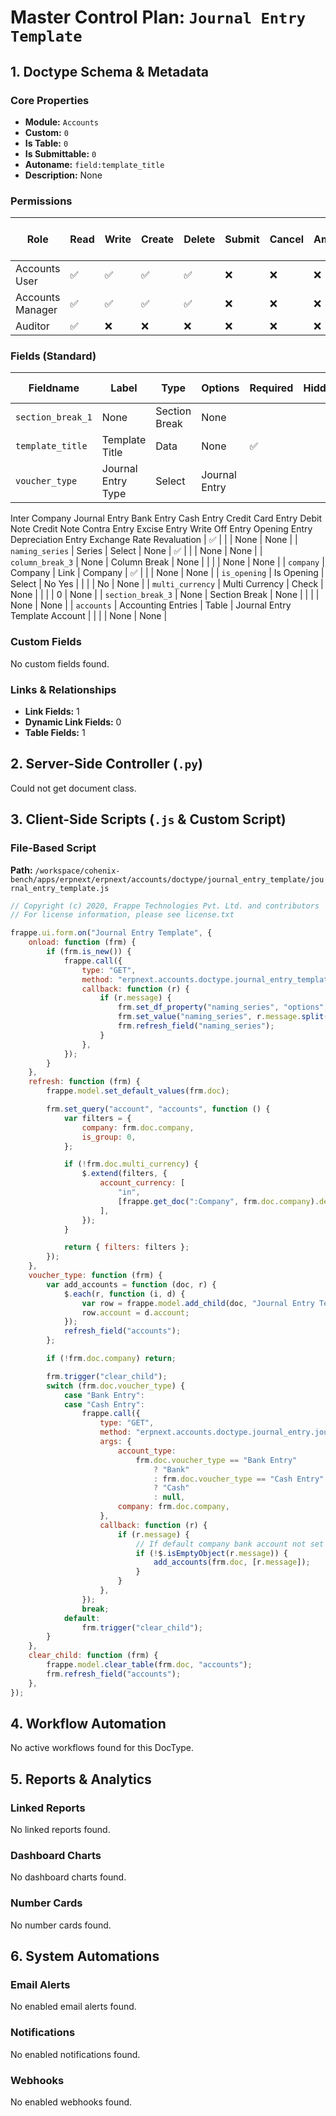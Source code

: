 # Master Control Plan: `Journal Entry Template`

## 1. Doctype Schema & Metadata

### Core Properties
- **Module:** `Accounts`
- **Custom:** `0`
- **Is Table:** `0`
- **Is Submittable:** `0`
- **Autoname:** `field:template_title`
- **Description:** None

### Permissions
| Role | Read | Write | Create | Delete | Submit | Cancel | Amend | Report | Import | Export | Print | Email | Share | Set User Perms |
|---|---|---|---|---|---|---|---|---|---|---|---|---|---|---|
| Accounts User | ✅ | ✅ | ✅ | ✅ | ❌ | ❌ | ❌ | ✅ | ❌ | ✅ | ✅ | ✅ | ✅ | ❌ |
| Accounts Manager | ✅ | ✅ | ✅ | ✅ | ❌ | ❌ | ❌ | ✅ | ❌ | ✅ | ✅ | ✅ | ✅ | ❌ |
| Auditor | ✅ | ❌ | ❌ | ❌ | ❌ | ❌ | ❌ | ✅ | ❌ | ✅ | ✅ | ✅ | ✅ | ❌ |


### Fields (Standard)
| Fieldname | Label | Type | Options | Required | Hidden | Read Only | Default | Description |
|---|---|---|---|---|---|---|---|---|
| `section_break_1` | None | Section Break | None |  |  |  | None | None |
| `template_title` | Template Title | Data | None | ✅ |  |  | None | None |
| `voucher_type` | Journal Entry Type | Select | Journal Entry
Inter Company Journal Entry
Bank Entry
Cash Entry
Credit Card Entry
Debit Note
Credit Note
Contra Entry
Excise Entry
Write Off Entry
Opening Entry
Depreciation Entry
Exchange Rate Revaluation | ✅ |  |  | None | None |
| `naming_series` | Series | Select | None | ✅ |  |  | None | None |
| `column_break_3` | None | Column Break | None |  |  |  | None | None |
| `company` | Company | Link | Company | ✅ |  |  | None | None |
| `is_opening` | Is Opening | Select | No
Yes |  |  |  | No | None |
| `multi_currency` | Multi Currency | Check | None |  |  |  | 0 | None |
| `section_break_3` | None | Section Break | None |  |  |  | None | None |
| `accounts` | Accounting Entries | Table | Journal Entry Template Account |  |  |  | None | None |


### Custom Fields
No custom fields found.


### Links & Relationships
- **Link Fields:** 1
- **Dynamic Link Fields:** 0
- **Table Fields:** 1

## 2. Server-Side Controller (`.py`)
Could not get document class.


## 3. Client-Side Scripts (`.js` & Custom Script)
### File-Based Script
**Path:** `/workspace/cohenix-bench/apps/erpnext/erpnext/accounts/doctype/journal_entry_template/journal_entry_template.js`
```javascript
// Copyright (c) 2020, Frappe Technologies Pvt. Ltd. and contributors
// For license information, please see license.txt

frappe.ui.form.on("Journal Entry Template", {
	onload: function (frm) {
		if (frm.is_new()) {
			frappe.call({
				type: "GET",
				method: "erpnext.accounts.doctype.journal_entry_template.journal_entry_template.get_naming_series",
				callback: function (r) {
					if (r.message) {
						frm.set_df_property("naming_series", "options", r.message.split("\n"));
						frm.set_value("naming_series", r.message.split("\n")[0]);
						frm.refresh_field("naming_series");
					}
				},
			});
		}
	},
	refresh: function (frm) {
		frappe.model.set_default_values(frm.doc);

		frm.set_query("account", "accounts", function () {
			var filters = {
				company: frm.doc.company,
				is_group: 0,
			};

			if (!frm.doc.multi_currency) {
				$.extend(filters, {
					account_currency: [
						"in",
						[frappe.get_doc(":Company", frm.doc.company).default_currency, null],
					],
				});
			}

			return { filters: filters };
		});
	},
	voucher_type: function (frm) {
		var add_accounts = function (doc, r) {
			$.each(r, function (i, d) {
				var row = frappe.model.add_child(doc, "Journal Entry Template Account", "accounts");
				row.account = d.account;
			});
			refresh_field("accounts");
		};

		if (!frm.doc.company) return;

		frm.trigger("clear_child");
		switch (frm.doc.voucher_type) {
			case "Bank Entry":
			case "Cash Entry":
				frappe.call({
					type: "GET",
					method: "erpnext.accounts.doctype.journal_entry.journal_entry.get_default_bank_cash_account",
					args: {
						account_type:
							frm.doc.voucher_type == "Bank Entry"
								? "Bank"
								: frm.doc.voucher_type == "Cash Entry"
								? "Cash"
								: null,
						company: frm.doc.company,
					},
					callback: function (r) {
						if (r.message) {
							// If default company bank account not set
							if (!$.isEmptyObject(r.message)) {
								add_accounts(frm.doc, [r.message]);
							}
						}
					},
				});
				break;
			default:
				frm.trigger("clear_child");
		}
	},
	clear_child: function (frm) {
		frappe.model.clear_table(frm.doc, "accounts");
		frm.refresh_field("accounts");
	},
});

```




## 4. Workflow Automation
No active workflows found for this DocType.


## 5. Reports & Analytics
### Linked Reports
No linked reports found.


### Dashboard Charts
No dashboard charts found.


### Number Cards
No number cards found.


## 6. System Automations
### Email Alerts
No enabled email alerts found.


### Notifications
No enabled notifications found.


### Webhooks
No enabled webhooks found.
